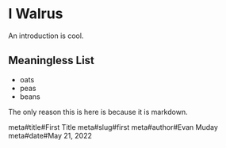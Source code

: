 # I Walrus

An introduction is cool.

## Meaningless List

* oats
* peas
* beans

The only reason this is here is because it is markdown.

meta#title#First Title
meta#slug#first
meta#author#Evan Muday
meta#date#May 21, 2022

